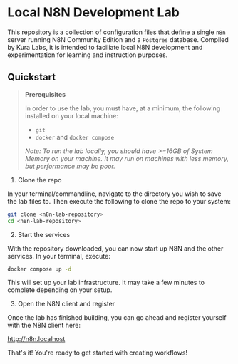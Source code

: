 # Local N8N Development Lab

This repository is a collection of configuration files that define a single `n8n` server running N8N Community Edition and a `Postgres` database. Compiled by Kura Labs, it is intended to faciliate local N8N development and experimentation for learning and instruction purposes.

## Quickstart

> **Prerequisites**
>
> In order to use the lab, you must have, at a minimum, the following installed on your local machine:
> - `git`
> - `docker` and `docker compose`
>
> *Note: To run the lab locally, you should have >=16GB of System Memory on your machine. It may run on machines with less memory, but performance may be poor.*


1. Clone the repo

In your terminal/commandline, navigate to the directory you wish to save the lab files to. Then execute the following to clone the repo to your system:

```bash
git clone <n8n-lab-repository>
cd <n8n-lab-repository>
```

2. Start the services

With the repository downloaded, you can now start up N8N and the other services. In your terminal, execute:

```bash
docker compose up -d
```

This will set up your lab infrastructure. It may take a few minutes to complete depending on your setup.

3. Open the N8N client and register

Once the lab has finished building, you can go ahead and register yourself with the N8N client here:

http://n8n.localhost

That's it! You're ready to get started with creating workflows!


